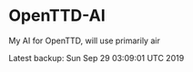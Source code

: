 # OpenTTD-AI
My AI for OpenTTD, will use primarily air

Latest backup: Sun Sep 29 03:09:01 UTC 2019
